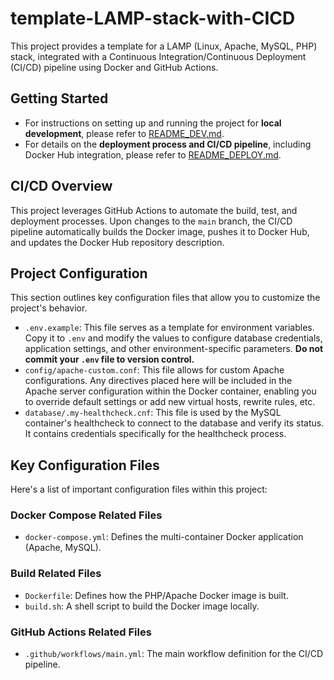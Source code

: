 # template-LAMP-stack-with-CICD

This project provides a template for a LAMP (Linux, Apache, MySQL, PHP) stack, integrated with a Continuous Integration/Continuous Deployment (CI/CD) pipeline using Docker and GitHub Actions.

## Getting Started

*   For instructions on setting up and running the project for **local development**, please refer to [README_DEV.md](README_DEV.md).
*   For details on the **deployment process and CI/CD pipeline**, including Docker Hub integration, please refer to [README_DEPLOY.md](README_DEPLOY.md).

## CI/CD Overview

This project leverages GitHub Actions to automate the build, test, and deployment processes. Upon changes to the `main` branch, the CI/CD pipeline automatically builds the Docker image, pushes it to Docker Hub, and updates the Docker Hub repository description.

## Project Configuration

This section outlines key configuration files that allow you to customize the project's behavior.

*   `.env.example`: This file serves as a template for environment variables. Copy it to `.env` and modify the values to configure database credentials, application settings, and other environment-specific parameters. **Do not commit your `.env` file to version control.**
*   `config/apache-custom.conf`: This file allows for custom Apache configurations. Any directives placed here will be included in the Apache server configuration within the Docker container, enabling you to override default settings or add new virtual hosts, rewrite rules, etc.
*   `database/.my-healthcheck.cnf`: This file is used by the MySQL container's healthcheck to connect to the database and verify its status. It contains credentials specifically for the healthcheck process.

## Key Configuration Files

Here's a list of important configuration files within this project:

### Docker Compose Related Files

*   `docker-compose.yml`: Defines the multi-container Docker application (Apache, MySQL).

### Build Related Files

*   `Dockerfile`: Defines how the PHP/Apache Docker image is built.
*   `build.sh`: A shell script to build the Docker image locally.

### GitHub Actions Related Files

*   `.github/workflows/main.yml`: The main workflow definition for the CI/CD pipeline.